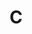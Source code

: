 ---
title: C
desc: null
_links:
  schools:
    - href: /schools/uco/
  self:
    href: /languages/c/
_embedded:
  schools:
    - title: University of Central Oklahoma
      desc: >-
        The University of Central Oklahoma (UCO) is a public university in
        Edmond, Oklahoma founded in 1890.
      role: Student
      begin_year: 1994
      end_year: 1998
      _links:
        languages:
          - href: /languages/fortran/
          - href: /languages/pascal/
          - href: /languages/c/
          - href: /languages/cpp/
          - href: /languages/vb/
        self:
          href: /schools/uco/
---